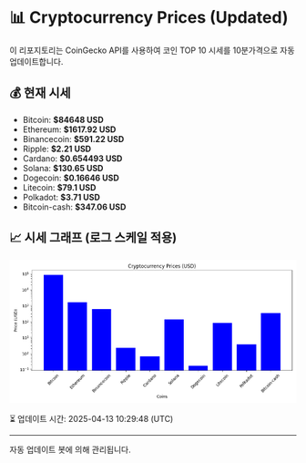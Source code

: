 
# 📊 Cryptocurrency Prices (Updated)

이 리포지토리는 CoinGecko API를 사용하여 코인 TOP 10 시세를 10분가격으로 자동 업데이트합니다.

## 💰 현재 시세
- Bitcoin: **$84648 USD**
- Ethereum: **$1617.92 USD**
- Binancecoin: **$591.22 USD**
- Ripple: **$2.21 USD**
- Cardano: **$0.654493 USD**
- Solana: **$130.65 USD**
- Dogecoin: **$0.16646 USD**
- Litecoin: **$79.1 USD**
- Polkadot: **$3.71 USD**
- Bitcoin-cash: **$347.06 USD**

## 📈 시세 그래프 (로그 스케일 적용)
![Crypto Prices](crypto_prices.png)

⏳ 업데이트 시간: 2025-04-13 10:29:48 (UTC)

---
자동 업데이트 봇에 의해 관리됩니다.
